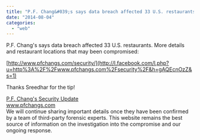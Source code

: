 ```yaml
---
title: "P.F. Chang&#039;s says data breach affected 33 U.S. restaurants. More details and res..."
date: "2014-08-04"
categories: 
  - "web"
---
```


P.F. Chang's says data breach affected 33 U.S. restaurants. More details and restaurant locations that may been compromised:  
  
[http://www.pfchangs.com/security/](http://l.facebook.com/l.php?u=http%3A%2F%2Fwww.pfchangs.com%2Fsecurity%2F&h=gAQEcnOzZ&s=1)  
  
Thanks Sreedhar for the tip!  
  
  
[P.F. Chang's Security Update](http://l.facebook.com/l.php?u=http%3A%2F%2Fwww.pfchangs.com%2Fsecurity%2F&h=kAQFhFOpS&s=1)  
www.pfchangs.com  
We will continue sharing important details once they have been confirmed by a team of third-party forensic experts. This website remains the best source of information on the investigation into the compromise and our ongoing response.
